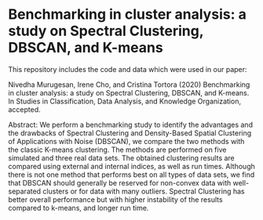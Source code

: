 # Benchmarking in cluster analysis: a study on Spectral Clustering, DBSCAN, and K-means

This repository includes the code and data which were used in our paper:

Nivedha Murugesan, Irene Cho, and Cristina Tortora (2020) Benchmarking in cluster analysis: a study on Spectral Clustering, DBSCAN, and K-means. In Studies in Classification, Data Analysis, and Knowledge Organization, accepted.

Abstract: We perform a benchmarking study to identify the advantages and the drawbacks of Spectral Clustering and Density-Based Spatial Clustering of Applications with Noise (DBSCAN), we compare the two methods with the classic K-means clustering. The methods are performed on five simulated and three real data sets. The obtained clustering results are compared using external and internal indices, as well as run times. Although there is not one method that performs best on all types of data sets, we find that DBSCAN should generally be reserved for non-convex data with well-separated clusters or for data with many outliers. Spectral Clustering has better overall performance but with higher instability of the results compared to k-means, and longer run time.
